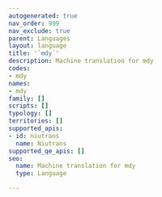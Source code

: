 ```yaml
---
autogenerated: true
nav_order: 999
nav_exclude: true
parent: Languages
layout: language
title: '`mdy`'
description: Machine translation for mdy
codes:
- mdy
names:
- mdy
family: []
scripts: []
typology: []
territories: []
supported_apis:
- id: niutrans
  name: Niutrans
supported_qe_apis: []
seo:
  name: Machine translation for mdy
  type: Language

---
```



